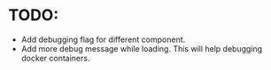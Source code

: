 
# TODO:

* Add debugging flag for different component.
* Add more debug message while loading. This will help debugging docker containers.